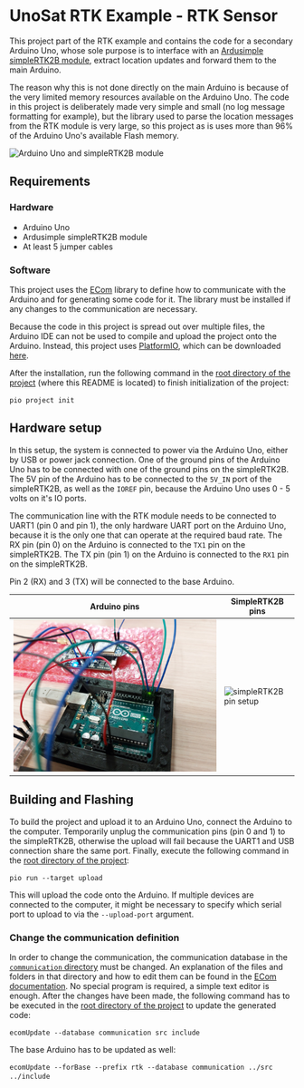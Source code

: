 # UnoSat RTK Example - RTK Sensor

This project part of the RTK example and contains the code for a secondary Arduino Uno,
whose sole purpose is to interface with an
[Ardusimple simpleRTK2B module](https://www.ardusimple.com/product/simplertk2b),
extract location updates and forward them to the main Arduino.

The reason why this is not done directly on the main Arduino is because of the very limited
memory resources available on the Arduino Uno. The code in this project is deliberately made
very simple and small (no log message formatting for example), but the library used to parse
the location messages from the RTK module is very large, so this project as is uses more
than 96% of the Arduino Uno's available Flash memory.

![Arduino Uno and simpleRTK2B module](images/Arduino%20+%20simpleRTK2B.jpg)

## Requirements
### Hardware

* Arduino Uno
* Ardusimple simpleRTK2B module
* At least 5 jumper cables

### Software
This project uses the [ECom](https://gitlab.com/team-aster/software/ecom) library
to define how to communicate with the Arduino and for generating some code for it.
The library must be installed if any changes to the communication are necessary.

Because the code in this project is spread out over multiple files,
the Arduino IDE can not be used to compile and upload the project onto the Arduino.
Instead, this project uses [PlatformIO](https://docs.platformio.org),
which can be downloaded [here](https://docs.platformio.org/en/latest/core/installation/index.html).

After the installation, run the following command in the [root directory of the project](.)
(where this README is located) to finish initialization of the project:

```shell
pio project init
```

## Hardware setup

In this setup, the system is connected to power via the Arduino Uno, either by USB or power jack connection.
One of the ground pins of the Arduino Uno has to be connected with one of the ground pins on the simpleRTK2B.
The 5V pin of the Arduino has to be connected to the `5V_IN` port of the simpleRTK2B,
as well as the `IOREF` pin, because the Arduino Uno uses 0 - 5 volts on it's IO ports.

The communication line with the RTK module needs to be connected to UART1 (pin 0 and pin 1),
the only hardware UART port on the Arduino Uno, because it is the only one that can operate at the required baud rate.
The RX pin (pin 0) on the Arduino is connected to the `TX1` pin on the simpleRTK2B.
The TX pin (pin 1) on the Arduino is connected to the `RX1` pin on the simpleRTK2B.

Pin 2 (RX) and 3 (TX) will be connected to the base Arduino.


| Arduino pins                                 | SimpleRTK2B pins                                 |
|----------------------------------------------|--------------------------------------------------|
| ![Arduino Uno pin setup](images/Arduino.jpg) | ![simpleRTK2B pin setup](images/simpleRTK2B.jpg) |

## Building and Flashing

To build the project and upload it to an Arduino Uno, connect the Arduino to the computer.
Temporarily unplug the communication pins (pin 0 and 1) to the simpleRTK2B,
otherwise the upload will fail because the UART1 and USB connection share the same port.
Finally, execute the following command in the [root directory of the project](.):

```shell
pio run --target upload
```

This will upload the code onto the Arduino.
If multiple devices are connected to the computer, it might be necessary to specify
which serial port to upload to via the `--upload-port` argument.

### Change the communication definition

In order to change the communication, the communication database in the
[`communication` directory](communication) must be changed.
An explanation of the files and folders in that directory and how to edit them can be found in the
[ECom documentation](https://ecom.readthedocs.io/en/latest/database/README.html).
No special program is required, a simple text editor is enough. After the changes have been made,
the following command has to be executed in the [root directory of the project](.) to update the generated code:

```shell
ecomUpdate --database communication src include
```

The base Arduino has to be updated as well:

```shell
ecomUpdate --forBase --prefix rtk --database communication ../src ../include
```
